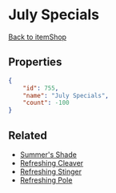 # July Specials

<no description available>

[Back to itemShop](../item-shops.md)

## Properties

```json
{
    "id": 755,
    "name": "July Specials",
    "count": -100
}
```

## Related

- [Summer's Shade](../items/21038-summer-s-shade.md)
- [Refreshing Cleaver](../items/21039-refreshing-cleaver.md)
- [Refreshing Stinger](../items/21040-refreshing-stinger.md)
- [Refreshing Pole](../items/21041-refreshing-pole.md)

